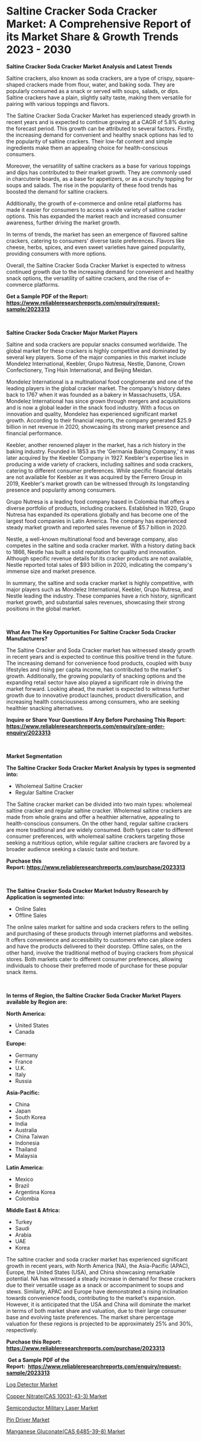<p><h1>Saltine Cracker Soda Cracker Market: A Comprehensive Report of its Market Share & Growth Trends 2023 - 2030</h1></p><p><strong>Saltine Cracker Soda Cracker Market Analysis and Latest Trends</strong></p>
<p><p>Saltine crackers, also known as soda crackers, are a type of crispy, square-shaped crackers made from flour, water, and baking soda. They are popularly consumed as a snack or served with soups, salads, or dips. Saltine crackers have a plain, slightly salty taste, making them versatile for pairing with various toppings and flavors.</p><p>The Saltine Cracker Soda Cracker Market has experienced steady growth in recent years and is expected to continue growing at a CAGR of 5.8% during the forecast period. This growth can be attributed to several factors. Firstly, the increasing demand for convenient and healthy snack options has led to the popularity of saltine crackers. Their low-fat content and simple ingredients make them an appealing choice for health-conscious consumers.</p><p>Moreover, the versatility of saltine crackers as a base for various toppings and dips has contributed to their market growth. They are commonly used in charcuterie boards, as a base for appetizers, or as a crunchy topping for soups and salads. The rise in the popularity of these food trends has boosted the demand for saltine crackers.</p><p>Additionally, the growth of e-commerce and online retail platforms has made it easier for consumers to access a wide variety of saltine cracker options. This has expanded the market reach and increased consumer awareness, further driving the market growth.</p><p>In terms of trends, the market has seen an emergence of flavored saltine crackers, catering to consumers' diverse taste preferences. Flavors like cheese, herbs, spices, and even sweet varieties have gained popularity, providing consumers with more options.</p><p>Overall, the Saltine Cracker Soda Cracker Market is expected to witness continued growth due to the increasing demand for convenient and healthy snack options, the versatility of saltine crackers, and the rise of e-commerce platforms.</p></p>
<p><strong>Get a Sample PDF of the Report:&nbsp; <a href="https://www.reliableresearchreports.com/enquiry/request-sample/2023313">https://www.reliableresearchreports.com/enquiry/request-sample/2023313</a></strong></p>
<p>&nbsp;</p>
<p><strong>Saltine Cracker Soda Cracker Major Market Players</strong></p>
<p><p>Saltine and soda crackers are popular snacks consumed worldwide. The global market for these crackers is highly competitive and dominated by several key players. Some of the major companies in this market include Mondelez International, Keebler, Grupo Nutresa, Nestle, Danone, Crown Confectionery, Ting Hsin International, and Beijing Meidan.</p><p>Mondelez International is a multinational food conglomerate and one of the leading players in the global cracker market. The company's history dates back to 1767 when it was founded as a bakery in Massachusetts, USA. Mondelez International has since grown through mergers and acquisitions and is now a global leader in the snack food industry. With a focus on innovation and quality, Mondelez has experienced significant market growth. According to their financial reports, the company generated $25.9 billion in net revenue in 2020, showcasing its strong market presence and financial performance.</p><p>Keebler, another renowned player in the market, has a rich history in the baking industry. Founded in 1853 as the 'Germania Baking Company,' it was later acquired by the Keebler Company in 1927. Keebler's expertise lies in producing a wide variety of crackers, including saltines and soda crackers, catering to different consumer preferences. While specific financial details are not available for Keebler as it was acquired by the Ferrero Group in 2019, Keebler's market growth can be witnessed through its longstanding presence and popularity among consumers.</p><p>Grupo Nutresa is a leading food company based in Colombia that offers a diverse portfolio of products, including crackers. Established in 1920, Grupo Nutresa has expanded its operations globally and has become one of the largest food companies in Latin America. The company has experienced steady market growth and reported sales revenue of $5.7 billion in 2020.</p><p>Nestle, a well-known multinational food and beverage company, also competes in the saltine and soda cracker market. With a history dating back to 1866, Nestle has built a solid reputation for quality and innovation. Although specific revenue details for its cracker products are not available, Nestle reported total sales of $93 billion in 2020, indicating the company's immense size and market presence.</p><p>In summary, the saltine and soda cracker market is highly competitive, with major players such as Mondelez International, Keebler, Grupo Nutresa, and Nestle leading the industry. These companies have a rich history, significant market growth, and substantial sales revenues, showcasing their strong positions in the global market.</p></p>
<p>&nbsp;</p>
<p><strong>What Are The Key Opportunities For Saltine Cracker Soda Cracker Manufacturers?</strong></p>
<p><p>The Saltine Cracker and Soda Cracker market has witnessed steady growth in recent years and is expected to continue this positive trend in the future. The increasing demand for convenience food products, coupled with busy lifestyles and rising per capita income, has contributed to the market's growth. Additionally, the growing popularity of snacking options and the expanding retail sector have also played a significant role in driving the market forward. Looking ahead, the market is expected to witness further growth due to innovative product launches, product diversification, and increasing health consciousness among consumers, who are seeking healthier snacking alternatives.</p></p>
<p><strong>Inquire or Share Your Questions If Any Before Purchasing This Report: <a href="https://www.reliableresearchreports.com/enquiry/pre-order-enquiry/2023313">https://www.reliableresearchreports.com/enquiry/pre-order-enquiry/2023313</a></strong></p>
<p>&nbsp;</p>
<p><strong>Market Segmentation</strong></p>
<p><strong>The Saltine Cracker Soda Cracker Market Analysis by types is segmented into:</strong></p>
<p><ul><li>Wholemeal Saltine Cracker</li><li>Regular Saltine Cracker</li></ul></p>
<p><p>The Saltine cracker market can be divided into two main types: wholemeal saltine cracker and regular saltine cracker. Wholemeal saltine crackers are made from whole grains and offer a healthier alternative, appealing to health-conscious consumers. On the other hand, regular saltine crackers are more traditional and are widely consumed. Both types cater to different consumer preferences, with wholemeal saltine crackers targeting those seeking a nutritious option, while regular saltine crackers are favored by a broader audience seeking a classic taste and texture.</p></p>
<p><strong>Purchase this Report:&nbsp;<a href="https://www.reliableresearchreports.com/purchase/2023313">https://www.reliableresearchreports.com/purchase/2023313</a></strong></p>
<p>&nbsp;</p>
<p><strong>The Saltine Cracker Soda Cracker Market Industry Research by Application is segmented into:</strong></p>
<p><ul><li>Online Sales</li><li>Offline Sales</li></ul></p>
<p><p>The online sales market for saltine and soda crackers refers to the selling and purchasing of these products through internet platforms and websites. It offers convenience and accessibility to customers who can place orders and have the products delivered to their doorstep. Offline sales, on the other hand, involve the traditional method of buying crackers from physical stores. Both markets cater to different consumer preferences, allowing individuals to choose their preferred mode of purchase for these popular snack items.</p></p>
<p>&nbsp;</p>
<p><strong>In terms of Region, the Saltine Cracker Soda Cracker Market Players available by Region are:</strong></p>
<p>
    <p> <strong> North America: </strong>
        <ul>
            <li>United States</li>
            <li>Canada</li>
        </ul>
        </p> 
    <p> <strong> Europe: </strong>
        <ul>
            <li>Germany</li>
            <li>France</li>
            <li>U.K.</li>
            <li>Italy</li>
            <li>Russia</li>
        </ul>
        </p> 
    <p> <strong> Asia-Pacific: </strong>
        <ul>
            <li>China</li>
            <li>Japan</li>
            <li>South Korea</li>
            <li>India</li>
            <li>Australia</li>
            <li>China Taiwan</li>
            <li>Indonesia</li>
            <li>Thailand</li>
            <li>Malaysia</li>
        </ul>
        </p> 
    <p> <strong> Latin America: </strong>
        <ul>
            <li>Mexico</li>
            <li>Brazil</li>
            <li>Argentina Korea</li>
            <li>Colombia</li>
        </ul>
        </p> 
    <p> <strong> Middle East & Africa: </strong>
        <ul>
            <li>Turkey</li>
            <li>Saudi</li>
            <li>Arabia</li>
            <li>UAE</li>
            <li>Korea</li>
        </ul>
    </p>
    </p>
<p><p>The saltine cracker and soda cracker market has experienced significant growth in recent years, with North America (NA), the Asia-Pacific (APAC), Europe, the United States (USA), and China showcasing remarkable potential. NA has witnessed a steady increase in demand for these crackers due to their versatile usage as a snack or accompaniment to soups and stews. Similarly, APAC and Europe have demonstrated a rising inclination towards convenience foods, contributing to the market's expansion. However, it is anticipated that the USA and China will dominate the market in terms of both market share and valuation, due to their large consumer base and evolving taste preferences. The market share percentage valuation for these regions is projected to be approximately 25% and 30%, respectively.</p></p>
<p><strong>Purchase this Report: <a href="https://www.reliableresearchreports.com/purchase/2023313">https://www.reliableresearchreports.com/purchase/2023313</a></strong></p>
<p>&nbsp;<strong>Get a Sample PDF of the Report:&nbsp;&nbsp;<a href="https://www.reliableresearchreports.com/enquiry/request-sample/2023313">https://www.reliableresearchreports.com/enquiry/request-sample/2023313</a></strong></p>
<p><strong></strong></p>
<p><p><a href="https://www.linkedin.com/pulse/log-detector-market-challenges-opportunities-growth-drivers-ekbjf/">Log Detector Market</a></p><p><a href="https://medium.com/@elzaziemann1943/copper-nitrate-cas-10031-43-3-market-analysis-its-cagr-market-segmentation-and-global-industry-53eb8c1b7326">Copper Nitrate(CAS 10031-43-3) Market</a></p><p><a href="https://github.com/rexevange/Market-Research-Report-List-1/blob/main/semiconductor-military-laser-market.md">Semiconductor Military Laser Market</a></p><p><a href="https://www.linkedin.com/pulse/pin-driver-market-size-share-amp-trends-analysis-report-dhjvf/">Pin Driver Market</a></p><p><a href="https://medium.com/@soledadhane827/manganese-gluconate-cas-6485-39-8-market-outlook-industry-overview-and-forecast-2023-to-2030-8c55bc03132d">Manganese Gluconate(CAS 6485-39-8) Market</a></p></p>